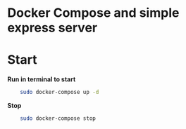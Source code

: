 # Docker Compose and simple express server

Start
=============

**Run in terminal to start**
```bash
	sudo docker-compose up -d
```

**Stop**
```bash
	sudo docker-compose stop
```
